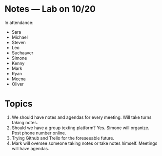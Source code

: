 Notes — Lab on 10/20
=================

In attendance:

* Sara
* Michael
* Steven
* Leo
* Suchaaver
* Simone
* Kenny
* Mark
* Ryan
* Meena
* Oliver


Topics
=====

1. We should have notes and agendas for every meeting. Will take turns taking notes.
1. Should we have a group texting platform? Yes. Simone will organize. Post phone number online.
1. Trying Github and Trello for the foreseeable future.
1. Mark will oversee someone taking notes or take notes himself. Meetings will have agendas.
